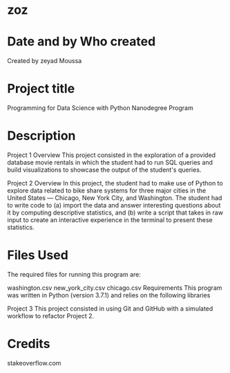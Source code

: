# zoz 
# Date and by Who created 
Created by zeyad Moussa
# Project title
Programming for Data Science with Python Nanodegree Program 

# Description

Project 1
Overview
This project consisted in the exploration of a provided database movie rentals in which the student had to run SQL queries and build visualizations to showcase the output of the student's queries.


Project 2
Overview
In this project, the student had to make use of Python to explore data related to bike share systems for three major cities in the United States — Chicago, New York City, and Washington. The student had to write code to (a) import the data and answer interesting questions about it by computing descriptive statistics, and (b) write a script that takes in raw input to create an interactive experience in the terminal to present these statistics.



# Files Used
The required files for running this program are:

washington.csv
new_york_city.csv
chicago.csv
Requirements
This program was written in Python (version 3.7.1) and relies on the following libraries

Project 3
This project consisted in using Git and GitHub with a simulated workflow to refactor Project 2.

# Credits
stakeoverflow.com
